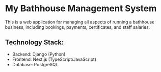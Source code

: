 # My Bathhouse Management System

This is a web application for managing all aspects of running a bathhouse business, including bookings, payments, certificates, and staff salaries.

## Technology Stack:
- Backend: Django (Python)
- Frontend: Next.js (TypeScript/JavaScript)
- Database: PostgreSQL

